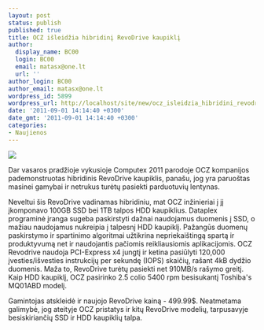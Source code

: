 ```yaml
---
layout: post
status: publish
published: true
title: OCZ išleidžia hibridinį RevoDrive kaupiklį
author:
  display_name: BC00
  login: BC00
  email: matasx@one.lt
  url: ''
author_login: BC00
author_email: matasx@one.lt
wordpress_id: 5899
wordpress_url: http://localhost/site/new/ocz_isleidzia_hibridini_revodrive_kaupikli/
date: '2011-09-01 14:14:40 +0300'
date_gmt: '2011-09-01 14:14:40 +0300'
categories:
- Naujienos
---
```

<div class="imgright"><img src="http://imgs.lt/pics/9ed19842b1f22fe6a54520d8bb358d86.jpg"  /></div>
<p>Dar vasaros pradžioje vykusioje Computex 2011 parodoje OCZ kompanijos pademonstruotas hibridinis RevoDrive kaupiklis, panašu, jog yra paruoštas masinei gamybai ir netrukus turėtų pasiekti parduotuvių lentynas.</p>
<p>Neveltui šis RevoDrive vadinamas hibridiniu, mat OCZ inžinieriai į jį įkomponavo 100GB SSD bei 1TB talpos HDD kaupiklius. Dataplex programinė įranga sugeba paskirstyti dažnai naudojamus duomenis į SSD, o mažiau naudojamus nukreipia į talpesnį HDD kaupiklį. Pažangūs duomenų paskirstymo ir spartinimo algoritmai užtikrina nepriekaištingą spartą ir produktyvumą net ir naudojantis pačiomis reikliausiomis aplikacijomis. OCZ Revodrive naudoja PCI-Express x4 jungtį ir ketina pasiūlyti 120,000 įvesties/išvesties instrukcijų per sekundę (IOPS) skaičių, rašant 4kB dydžio duomenis. Maža to, RevoDrive turėtų pasiekti net 910MB/s rašymo greitį. Kaip HDD kaupiklį, OCZ pasirinko 2.5 colio 5400 rpm besisukantį Toshiba's MQ01ABD modelį.</p>
<p>Gamintojas atskleidė ir naujojo RevoDrive kainą - 499.99$. Neatmetama galimybė, jog ateityje OCZ pristatys ir kitų RevoDrive modelių, tarpusavyje besiskiriančių SSD ir HDD kaupiklių talpa.</p>
